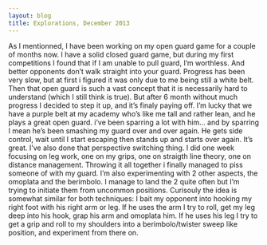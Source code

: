 ```yaml
---
layout: blog
title: Explorations, December 2013
---
```

As I mentionned, I have been working on my open guard game for a couple of months now. I have a solid closed guard game, but during my first competitions I found that if I am unable to pull guard, I’m worthless. And better opponents don’t walk straight into your guard.
Progress has been very slow, but at first i figured it was only due to me being still a white belt. Then that open guard is such a vast concept that it is necessarily hard to understand (which I still think is true). But after 6 month without much progress I decided to step it up, and it’s finaly paying off.
I’m lucky that we have a purple belt at my academy who’s like me tall and rather lean, and he plays a great open guard. i’ve been sparring a lot with him... and by sparring I mean he’s been smashing my guard over and over again. He gets side control, wait until I start escaping then stands up and starts over again. It’s great.
I’ve also done that perspective switching thing. I did one week focusing on leg work, one on my grips, one on straigth line theory, one on distance management. Throwing it all together i finally managed to piss someone of with my guard.
I’m also experimenting with 2 other aspects, the omoplata and the berimbolo. I manage to land the 2 quite often but I’m trying to initiate them from uncommon positions. Curisouly the idea is somewhat similar for both techniques: I bait my opponent into hooking my right foot with his right arm or leg. If he uses the arm I try to roll, get my leg deep into his hook, grap his arm and omoplata him. If he uses his leg I try to get a grip and roll to my shoulders into a berimbolo/twister sweep like position, and experiment from there on.